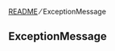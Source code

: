 [README](https://github.com/shuntaro-sfdx/apex-extended-schema-utils/blob/v1.0.2/README.md) &frasl; ExceptionMessage

## ExceptionMessage
